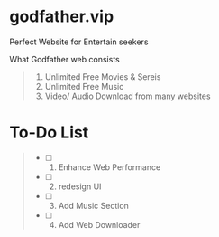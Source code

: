 # godfather.vip
Perfect Website for Entertain seekers 

What Godfather web consists
> 1. Unlimited Free Movies & Sereis
> 2. Unlimited Free Music
> 3. Video/ Audio Download from many websites



# To-Do List
> -[ ] 1. Enhance Web Performance
> -[ ] 2. redesign UI
> -[ ] 3. Add Music Section
> -[ ] 4. Add Web Downloader
